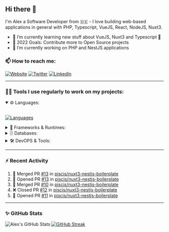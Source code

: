 ## Hi there 👋

I'm Alex a Software Developer from 🇩🇪 - I love building web-based applications in general with PHP, Typescript, VueJS, React, NodeJS, Nuxt3.

- 🌱 I’m currently learning new stuff about VueJS, Nuxt3 and Typescript 🤣
- 🥅 2022 Goals: Contribute more to Open Source projects
- 🔭 I’m currently working on PHP and NestJS applications

### 📫 How to reach me:

[![Website](https://img.shields.io/website?label=piscis.io&style=for-the-badge&url=https%3A%2F%2Fpiscis.io)](https://piscis.io)
[![Twitter](https://img.shields.io/badge/Twitter-1DA1F2?style=for-the-badge&logo=twitter&logoColor=white)](https://twitter.com/intent/follow?original_referer=https%3A%2F%2Fgithub.com%2Fpiscis&screen_name=piscis168)
[![LinkedIn](https://img.shields.io/badge/LinkedIn-0077B5?style=for-the-badge&logo=linkedin&logoColor=white)](https://linkedin.com/in/alexanderpirsig)

---
### 👨‍💻 Tools I use regularly to work on my projects:

<details open>
<summary>⚙️ Languages:</summary>
<br>

[![Languages](https://skillicons.dev/icons?i=php,js,ts,sass,css,workers&perline=6)](https://github.com/piscis/)
</details>

<details>
<summary>🤖 Frameworks & Runtimes:</summary>
<br>

[![Frameworks & Runtimes](https://skillicons.dev/icons?i=wordpress,vue,nestjs,nuxtjs,vite,prisma,nodejs,react&perline=6)](https://github.com/piscis/)
</details>


<details>
<summary>🗄️ Databases:</summary>
<br>

[![Databases](https://skillicons.dev/icons?i=mysql,mongodb,redis&perline=6)](https://github.com/piscis/)
</details>

<details>
<summary>🛠️ DevOPS & Tools:</summary>
<br>

[![DevOPS & Tools](https://skillicons.dev/icons?i=bash,docker,git,gitlab,github,cloudflare,vscode&perline=6)](https://github.com/piscis/)
</details>

----

### :zap: Recent Activity

<!--START_SECTION:activity-->
1. 🎉 Merged PR [#13](https://github.com/piscis/nuxt3-nestjs-boilerplate/pull/13) in [piscis/nuxt3-nestjs-boilerplate](https://github.com/piscis/nuxt3-nestjs-boilerplate)
2. 💪 Opened PR [#13](https://github.com/piscis/nuxt3-nestjs-boilerplate/pull/13) in [piscis/nuxt3-nestjs-boilerplate](https://github.com/piscis/nuxt3-nestjs-boilerplate)
3. 🎉 Merged PR [#10](https://github.com/piscis/nuxt3-nestjs-boilerplate/pull/10) in [piscis/nuxt3-nestjs-boilerplate](https://github.com/piscis/nuxt3-nestjs-boilerplate)
4. ❌ Closed PR [#12](https://github.com/piscis/nuxt3-nestjs-boilerplate/pull/12) in [piscis/nuxt3-nestjs-boilerplate](https://github.com/piscis/nuxt3-nestjs-boilerplate)
5. 💪 Opened PR [#11](https://github.com/piscis/nuxt3-nestjs-boilerplate/pull/11) in [piscis/nuxt3-nestjs-boilerplate](https://github.com/piscis/nuxt3-nestjs-boilerplate)
<!--END_SECTION:activity-->

----

### ✨ GitHub Stats
  <img align="left" alt="Alex's GitHub Stats" src="https://github-readme-stats.piscis.vercel.app/api?username=piscis&show_icons=true&hide_border=true&count_private=true&show_icons=true" />

[![GitHub Streak](https://streak-stats.demolab.com/?user=piscis&theme=light)](https://github.com/piscis)

[website]: https://piscis.io
[twitter]: https://twitter.com/piscis168
[linkedin]: https://linkedin.com/in/alexanderpirsig
